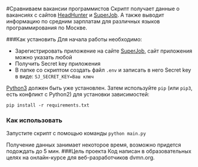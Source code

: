 #Сравниваем вакансии программистов
Скрипт получает данные о вакансиях с сайтов [HeadHunter](https://hh.ru) и [SuperJob](https://api.superjob.ru/). А также
выводит информацию по средним зарплатам для различных языков программирования по Москве.


###Как установить
Для начала работы необходимо:
* Зарегистрировать приложение на сайте [SuperJob](https://api.superjob.ru/register), сайт приложения можно указать любой
* Получить Secret key приложения 
* В папке со скриптом создать файл `.env` и записать в него Secret key в виде: `SJ_SECRET_KEY=Ваш ключ`

[Python3](https://www.python.org/downloads/) должен быть уже установлен. 
Затем используйте `pip` (или `pip3`, есть конфликт с Python2) для установки зависимостей:
```
pip install -r requirements.txt
```
### Как использовать
Запустите скрипт с помощью команды `python main.py`

Получение данных занимает некоторое время, возможно придется подождать до 5 мин.
###Цель проекта
Код написан в образовательных целях на онлайн-курсе для веб-разработчиков dvmn.org.